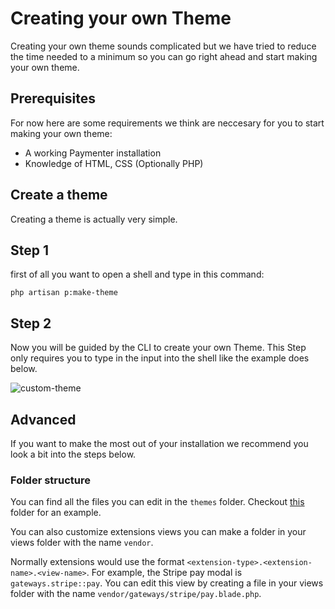 # Creating your own Theme

Creating your own theme sounds complicated but we have tried to reduce the time needed to a minimum so you can go right ahead and start making your own theme.

## Prerequisites

For now here are some requirements we think are neccesary for you to start making your own theme:

- A working Paymenter installation
- Knowledge of HTML, CSS (Optionally PHP)

## Create a theme

Creating a theme is actually very simple.

## Step 1

first of all you want to open a shell and type in this command:
```shell
php artisan p:make-theme
```

## Step 2

Now you will be guided by the CLI to create your own Theme.
This Step only requires you to type in the input into the shell like the example does below.


![custom-theme](https://github.com/user-attachments/assets/8b6980e7-9e46-4032-8c62-76cc0b57733b)


## Advanced

If you want to make the most out of your installation we recommend you look a bit into the steps below.

### Folder structure

You can find all the files you can edit in the `themes` folder. Checkout [this](https://github.com/Paymenter/Paymenter/tree/master/themes/default) folder for an example.

You can also customize extensions views you can make a folder in your views folder with the name `vendor`.

Normally extensions would use the format `<extension-type>.<extension-name>.<view-name>`. For example, the Stripe pay modal is `gateways.stripe::pay`. You can edit this view by creating a file in your views folder with the name `vendor/gateways/stripe/pay.blade.php`.
